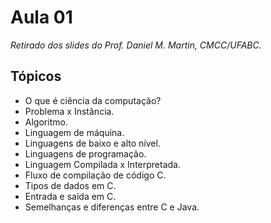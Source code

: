 # Aula 01
*Retirado dos slides do Prof. Daniel M. Martin, CMCC/UFABC.*

## Tópicos

- O que é ciência da computação?
- Problema x Instância.
- Algoritmo.
- Linguagem de máquina.
- Linguagens de baixo e alto nível.
- Linguagens de programação.
- Linguagem Compilada x Interpretada.
- Fluxo de compilação de código C.
- Tipos de dados em C.
- Entrada e saída em C.
- Semelhanças e diferenças entre C e Java.



